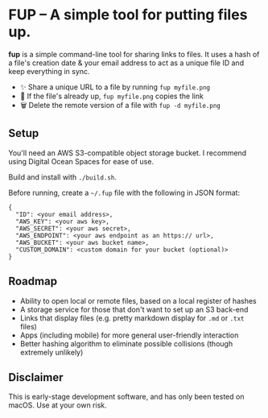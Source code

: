 # FUP – A simple tool for putting files up.

**fup** is a simple command-line tool for sharing links to files. It uses a
hash of a file's creation date & your email address to act as a unique file
ID and keep everything in sync.

- ✨ Share a unique URL to a file by running `fup myfile.png`
- 🔗 If the file's already up, `fup myfile.png` copies the link
- 🗑 Delete the remote version of a file with `fup -d myfile.png`

## Setup

You'll need an AWS S3-compatible object storage bucket. I recommend using
Digital Ocean Spaces for ease of use.

Build and install with `./build.sh`.

Before running, create a `~/.fup` file with the following in JSON format:

```
{
  "ID": <your email address>,
  "AWS_KEY": <your aws key>,
  "AWS_SECRET": <your aws secret>,
  "AWS_ENDPOINT": <your aws endpoint as an https:// url>,
  "AWS_BUCKET": <your aws bucket name>,
  "CUSTOM_DOMAIN": <custom domain for your bucket (optional)>
}
```

## Roadmap

- Ability to open local or remote files, based on a local register of hashes
- A storage service for those that don't want to set up an S3 back-end
- Links that display files (e.g. pretty markdown display for `.md` or `.txt` files)
- Apps (including mobile) for more general user-friendly interaction
- Better hashing algorithm to eliminate possible collisions (though extremely unlikely)

## Disclaimer

This is early-stage development software, and has only been tested on macOS. Use at your own risk.
